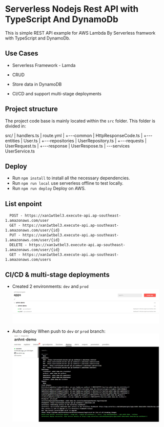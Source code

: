 # Serverless Nodejs Rest API with TypeScript And DynamoDb

This is simple REST API example for AWS Lambda By Serverless framwork with TypeScript and DynamoDb.

## Use Cases

* Serverless Framework - Lamda

* CRUD

* Store data in DynamoDB

* CI/CD and support multi-stage deployments

## Project structure

The project code base is mainly located within the `src` folder. This folder is divided in:

src/
|   handlers.ts
|   route.yml
|
+---common
|       HttpResponseCode.ts
|
+---entities
|       User.ts
|
+---repositories
|       UserRepository.ts
|
+---requests
|       UserRequest.ts
|
+---response
|       UserRespose.ts
|
\---services
        UserService.ts
## Deploy

* Run ```npm install``` to install all the necessary dependencies.
* Run ```npm run local``` use serverless offline to test locally. 
* Run ```npm run deploy``` Deploy on AWS. 

## List enpoint

```
  POST - https://xan1wtbel3.execute-api.ap-southeast-1.amazonaws.com/user
  GET - https://xan1wtbel3.execute-api.ap-southeast-1.amazonaws.com/user/{id}
  PUT - https://xan1wtbel3.execute-api.ap-southeast-1.amazonaws.com/user/{id}
  DELETE - https://xan1wtbel3.execute-api.ap-southeast-1.amazonaws.com/user/{id}
  GET - https://xan1wtbel3.execute-api.ap-southeast-1.amazonaws.com/users
```

## CI/CD & multi-stage deployments

* Created 2 environments: `dev` and `prod`
![alt text](https://github.com/anhnt-pg/demo-sls/blob/dev/images/multi-stage.jpg)

* Auto deploy When push to `dev` or `prod` branch:
![alt text](https://github.com/anhnt-pg/demo-sls/blob/dev/images/deploy-detail.jpg)